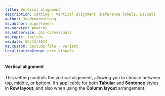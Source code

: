 ```yaml
---
title: Vertical alignment
description: Setting - Vertical alignment (Reference labels, Layout)
author: JaedenArmstrong
ms.author: miguelmyers
ms.service: powerbi
ms.subservice: pbi-corevisuals
ms.topic: include
ms.date: 06/13/2024
ms.custom: include file - variant
LocalizationGroup: core-visuals
---
```

#### Vertical alignment

This setting controls the vertical alignment, allowing you to choose between top, middle, or bottom. It’s applicable for both **Tabular** and **Sentence** styles in **Row layout**, and also when using the **Column layout** arrangement.
